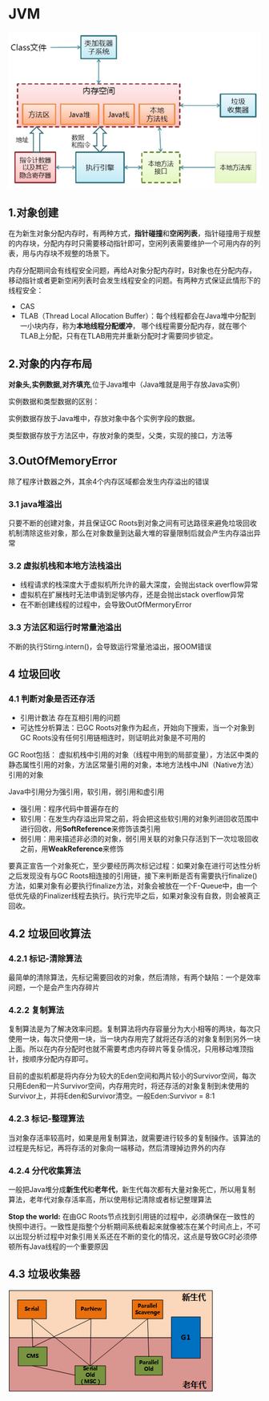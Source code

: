 # JVM

![](https://github.com/Chengganghu/PATHTOBRILLIANT/blob/master/Chenggang/tiantianxuexi/img/jvm.png)  

## 1.对象创建

在为新生对象分配内存时，有两种方式，**指针碰撞**和**空闲列表**，指针碰撞用于规整的内存块，分配内存时只需要移动指针即可，空闲列表需要维护一个可用内存的列表，用与内存块不规整的场景下。

内存分配期间会有线程安全问题，再给A对象分配内存时，B对象也在分配内存，移动指针或者更新空闲列表时会发生线程安全的问题。有两种方式保证此情形下的线程安全：

- CAS
- TLAB（Thread Local Allocation Buffer）：每个线程都会在Java堆中分配到一小块内存，称为**本地线程分配缓冲**， 哪个线程需要分配内存，就在哪个TLAB上分配，只有在TLAB用完并重新分配时才需要同步锁定。

## 2.对象的内存布局

 **对象头,实例数据,对齐填充**,位于Java堆中（Java堆就是用于存放Java实例）

实例数据和类型数据的区别：

实例数据存放于Java堆中，存放对象中各个实例字段的数据。

类型数据存放于方法区中，存放对象的类型，父类，实现的接口，方法等

## 3.OutOfMemoryError

除了程序计数器之外，其余4个内存区域都会发生内存溢出的错误

### 3.1 java堆溢出

只要不断的创建对象，并且保证GC Roots到对象之间有可达路径来避免垃圾回收机制清除这些对象，那么在对象数量到达最大堆的容量限制后就会产生内存溢出异常

### 3.2 虚拟机栈和本地方法栈溢出

- 线程请求的栈深度大于虚拟机所允许的最大深度，会抛出stack overflow异常
- 虚拟机在扩展栈时无法申请到足够内存，还是会抛出stack overflow异常
- 在不断创建线程的过程中，会导致OutOfMermoryError

### 3.3 方法区和运行时常量池溢出

不断的执行Stirng.intern()，会导致运行常量池溢出，报OOM错误



## 4 垃圾回收

### 4.1 判断对象是否还存活

- 引用计数法 存在互相引用的问题
- 可达性分析算法：已GC Roots对象作为起点，开始向下搜索，当一个对象到GC Roots没有任何引用链相连时，则证明此对象是不可用的

GC Root包括： 虚拟机栈中引用的对象（线程中用到的局部变量），方法区中类的静态属性引用的对象，方法区常量引用的对象，本地方法栈中JNI（Native方法）引用的对象

Java中引用分为强引用，软引用，弱引用和虚引用

- 强引用：程序代码中普遍存在的
- 软引用：在发生内存溢出异常之前，将会把这些软引用的对象列进回收范围中进行回收，用**SoftReference**来修饰该类引用
- 弱引用：用来描述非必须的对象，弱引用关联的对象只存活到下一次垃圾回收之前，用**WeakReference**来修饰

要真正宣告一个对象死亡，至少要经历两次标记过程：如果对象在进行可达性分析之后发现没有与GC Roots相连接的引用链，接下来判断是否有需要执行finalize()方法，如果对象有必要执行finalize方法，对象会被放在一个F-Queue中，由一个低优先级的Finalizer线程去执行。执行完毕之后，如果对象没有自救，则会被真正回收。



## 4.2 垃圾回收算法

### 4.2.1 标记-清除算法

最简单的清除算法，先标记需要回收的对象，然后清除，有两个缺陷：一个是效率问题，一个是会产生内存碎片

### 4.2.2 复制算法

复制算法是为了解决效率问题。复制算法将内存容量分为大小相等的两块，每次只使用一块，每次只使用一块，当一块内存用完了就将还存活的对象复制到另外一块上面。所以在内存分配时也就不需要考虑内存碎片等复杂情况，只用移动堆顶指针，按顺序分配内存即可。

目前的虚拟机都是将内存分为较大的Eden空间和两片较小的Survivor空间，每次只用Eden和一片Survivor空间，内存用完时，将还存活的对象复制到未使用的Survivor上，并将Eden和Survivor清空。一般Eden:Survivor = 8:1

### 4.2.3 标记-整理算法

当对象存活率较高时，如果是用复制算法，就需要进行较多的复制操作。该算法的过程是先标记，再将存活的对象向一端移动，然后清理掉边界外的内存

### 4.2.4 分代收集算法

一般把Java堆分成**新生代**和**老年代**，新生代每次都有大量对象死亡，所以用复制算法，老年代对象存活率高，所以使用标记清除或者标记整理算法



**Stop the world:** 在由GC Roots节点找到引用链的过程中，必须确保在一致性的快照中进行。一致性是指整个分析期间系统看起来就像被冻在某个时间点上，不可以出现分析过程中对象引用关系还在不断的变化的情况，这点是导致GC时必须停顿所有Java线程的一个重要原因



## 4.3 垃圾收集器

![](https://github.com/Chengganghu/PATHTOBRILLIANT/blob/master/Chenggang/tiantianxuexi/img/gc.png)